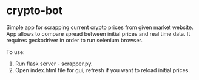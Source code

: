 # crypto-bot
Simple app for scrapping current crypto prices from given market website.
App allows to compare spread between initial prices and real time data.
It requires geckodriver in order to run selenium browser.

To use:
1. Run flask server - scrapper.py.
2. Open index.html file for gui, refresh if you want to reload initial prices.
